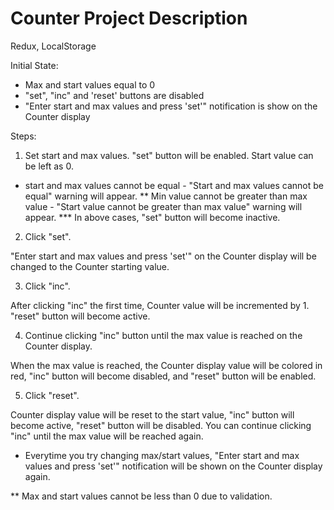 # Counter Project Description

Redux, LocalStorage

Initial State:

- Max and start values equal to 0
- "set", "inc" and 'reset' buttons are disabled
- "Enter start and max values and press 'set'" notification is show on the Counter display

Steps:

1. Set start and max values. "set" button will be enabled. Start value can be left as 0.

* start and max values cannot be equal - "Start and max values cannot be equal"
warning will appear.
** Min value cannot be greater than max value - "Start value cannot be greater than max value"
warning will appear.
*** In above cases, "set" button will become inactive.

2. Click "set".

"Enter start and max values and press 'set'" on the Counter display will 
be changed to the Counter starting value.

3. Click "inc". 

After clicking "inc" the first time, Counter value will be incremented by 1. "reset" button 
will become active.

4. Continue clicking "inc" button until the max value is reached on the Counter display. 

When the max value is reached, the Counter display value will be colored in red, "inc" button 
will become disabled, and "reset" button will be enabled.

5. Click "reset". 

Counter display value will be reset to the start value, "inc" button will become active,
"reset" button will be disabled. You can continue clicking "inc" until the max value will be 
reached again.

* Everytime you try changing max/start values, "Enter start and max values and press 'set'" 
notification will be shown on the Counter display again.

** Max and start values cannot be less than 0 due to validation.





